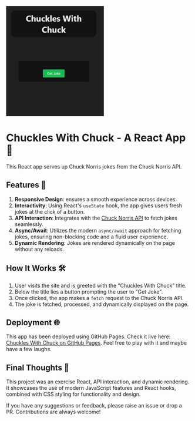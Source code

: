 <img src="https://github.com/seblex9/chuckles-with-chuck/blob/master/public/app.gif" height="300" alt="Demo GIF" />

# Chuckles With Chuck - A React App 🤣

This React app serves up Chuck Norris jokes from the Chuck Norris API.

## Features 🚀

1. **Responsive Design**: ensures a smooth experience across devices.
2. **Interactivity**: Using React's `useState` hook, the app gives users fresh jokes at the click of a button.
3. **API Interaction**: Integrates with the [Chuck Norris API](https://api.chucknorris.io/) to fetch jokes seamlessly.
4. **Async/Await**: Utilizes the modern `async/await` approach for fetching jokes, ensuring non-blocking code and a fluid user experience.
5. **Dynamic Rendering**: Jokes are rendered dynamically on the page without any reloads.

## How It Works 🛠

1. User visits the site and is greeted with the "Chuckles With Chuck" title.
2. Below the title lies a button prompting the user to "Get Joke".
3. Once clicked, the app makes a `fetch` request to the Chuck Norris API.
4. The joke is fetched, processed, and dynamically displayed on the page.

## Deployment 🌐

This app has been deployed using GitHub Pages. Check it live here: [Chuckles With Chuck on GitHub Pages](https://seblex9.github.io/chuckles-with-chuck/). Feel free to play with it and maybe have a few laughs.

## Final Thoughts 📝

This project was an exercise React, API interaction, and dynamic rendering. It showcases the use of modern JavaScript features and React hooks, combined with CSS styling for functionality and design.

If you have any suggestions or feedback, please raise an issue or drop a PR. Contributions are always welcome!
